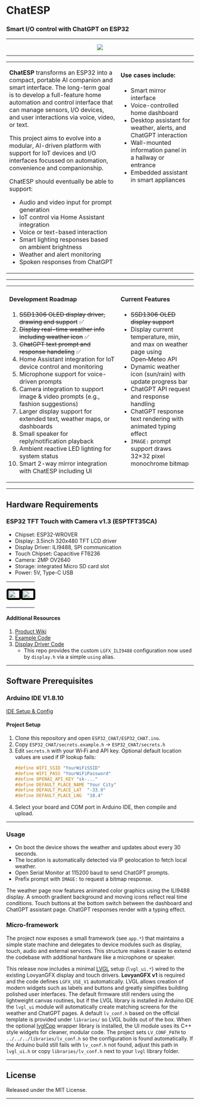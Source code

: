 <h1 align="left" class="rainbow">ChatESP</h1>
<h3 align="left">Smart I/O control with ChatGPT on ESP32</h3>

---

<p align="center">
  <img src="chatESP-banner.gif">
</p>

---

<table>
  <tr>
    <td style="vertical-align:top; width:60%">

**ChatESP** transforms an ESP32 into a compact, portable AI companion and smart interface. The long-term goal is to develop a full-feature home automation and control interface that can manage sensors, I/O devices, and user interactions via voice, video, or text.

This project aims to evolve into a modular, AI-driven platform with support for IoT devices and I/O interfaces focussed on automation, convenience and companionship.

ChatESP should eventually be able to support:

- Audio and video input for prompt generation
- IoT control via Home Assistant integration
- Voice or text-based interaction
- Smart lighting responses based on ambient brightness
- Weather and alert monitoring
- Spoken responses from ChatGPT

</td>
    <td style="vertical-align:top; padding-left:1%; width:40%">

<h4>Use cases include:</h4>

- Smart mirror interface
- Voice-controlled home dashboard
- Desktop assistant for weather, alerts, and ChatGPT interaction
- Wall-mounted information panel in a hallway or entrance
- Embedded assistant in smart appliances

</td>
  </tr>
</table>

---

<table>
  <tr>
    <td style="vertical-align:top; width:60%">

#### Development Roadmap

1. ~~SSD1306 OLED display driver, drawing and support~~ ✅
2. ~~Display real-time weather info including weather icon~~ ✅
3. ~~ChatGPT text prompt and response handeling~~ ✅
4. Home Assistant integration for IoT device control and monitoring
5. Microphone support for voice-driven prompts
6. Camera integration to support image & video prompts (e.g., fashion suggestions)
7. Larger display support for extended text, weather maps, or dashboards
8. Small speaker for reply/notification playback
9. Ambient reactive LED lighting for system status
10. Smart 2-way mirror integration with ChatESP including UI

</td>
    <td style="vertical-align:top; padding-left:1%; width:60%">

#### Current Features

- ~~SSD1306 OLED display support~~
- Display current temperature, min, and max on weather page using Open‑Meteo API
- Dynamic weather icon (sun/rain) with update progress bar
- ChatGPT API request and response handling
- ChatGPT response text rendering with animated typing effect
- `IMAGE:` prompt support draws 32×32 pixel monochrome bitmap

</td>
  </tr>
</table>

---

## Hardware Requirements

### ESP32 TFT Touch with Camera v1.3 (ESPTFT35CA)

- Chipset: ESP32-WROVER
- Display: 3.5inch 320x480 TFT LCD driver
- Display Driver: ILI9488, SPI communication
- Touch Chipset: Capacitive FT6236
- Camera: 2MP OV2640
- Storage: integrated Micro SD card slot
- Power: 5V, Type-C USB

<table>
  <tr>
    <td style="horizontal-align:middle; padding-left:1%; width:50%">
      <p align="left">
        <img src="https://i.ibb.co/N2gCqTf/ESPTFT35-CA-008.jpg" width="100%" style="border: 5px solid black; border-radius: 5px;">
      </p>
    </td>
    <td style="horizontal-align:middle; padding-left:1%; width:50%">
      <p align="left">
        <img src="https://i.ibb.co/thgTHgH/ESPTFT35-CA-007.jpg" width="100%" style="border: 5px solid black; border-radius: 5px;">
      </p>
    </td>
  </tr>
</table>

#### Additional Resources

1. [Product Wiki](https://wiki.makerfabs.com/MaTouch_3.5_TFT_Touch_with_Camera.html)
2. [Example Code](https://github.com/Makerfabs/Project_Touch-Screen-Camera)
3. [Display Driver Code](https://github.com/microrobotics/ESPTFT35CA)
   - This repo provides the custom `LGFX_ILI9488` configuration now used by
     `display.h` via a simple `using` alias.

---

## Software Prerequisites

### Arduino IDE V1.8.10

[IDE Setup & Config](https://www.arduino.cc/en/software)

#### Project Setup

1. Clone this repository and open `ESP32_CHAT/ESP32_CHAT.ino`.
2. Copy `ESP32_CHAT/secrets.example.h` → `ESP32_CHAT/secrets.h`
3. Edit `secrets.h` with your Wi‑Fi and API key. Optional default location values are used if IP lookup fails:
   ```cpp
   #define WIFI_SSID "YourWiFiSSID"
   #define WIFI_PASS "YourWiFiPassword"
   #define OPENAI_API_KEY "sk-..."
   #define DEFAULT_PLACE_NAME "Your City"
   #define DEFAULT_PLACE_LAT  "-33.9"
   #define DEFAULT_PLACE_LNG  "18.4"
   ```
4. Select your board and COM port in Arduino IDE, then compile and upload.

---

### Usage

- On boot the device shows the weather and updates about every 30 seconds.
- The location is automatically detected via IP geolocation to fetch local weather.
- Open Serial Monitor at 115200 baud to send ChatGPT prompts.
- Prefix prompt with `IMAGE:` to request a bitmap response.

The weather page now features animated color graphics using the ILI9488
display. A smooth gradient background and moving icons reflect real
time conditions. Touch buttons at the bottom switch between the
dashboard and ChatGPT assistant page. ChatGPT responses render with a
typing effect.

### Micro-framework

The project now exposes a small framework (see `app.*`) that maintains a
simple state machine and delegates to device modules such as display,
touch, audio and external services. This structure makes it easier to
extend the codebase with additional hardware like a microphone or
speaker.

This release now includes a minimal [LVGL](https://github.com/lvgl/lvgl)
setup (`lvgl_ui.*`) wired to the existing LovyanGFX display and touch
drivers. **LovyanGFX v1** is required and the code defines
`LGFX_USE_V1` automatically. LVGL allows creation of modern widgets such
as labels and buttons and greatly simplifies building polished user
interfaces. The
default firmware still renders using the lightweight canvas routines,
but if the LVGL library is installed in Arduino IDE the `lvgl_ui`
module will automatically create matching screens for the weather and
ChatGPT pages. A default `lv_conf.h` based on the official template is
provided under `libraries/` so LVGL builds out of the box. When the
optional [lvglCpp](https://github.com/dev-board-tech/lvglCpp) wrapper
library is installed, the UI module uses its C++ style widgets for
cleaner, modular code.
The project sets `LV_CONF_PATH` to `../../../libraries/lv_conf.h` so the
configuration is found automatically. If the Arduino build still fails
with `lv_conf.h` not found, adjust this path in `lvgl_ui.h` or copy
`libraries/lv_conf.h` next to your `lvgl` library folder.

---

## License

Released under the MIT License.

---
